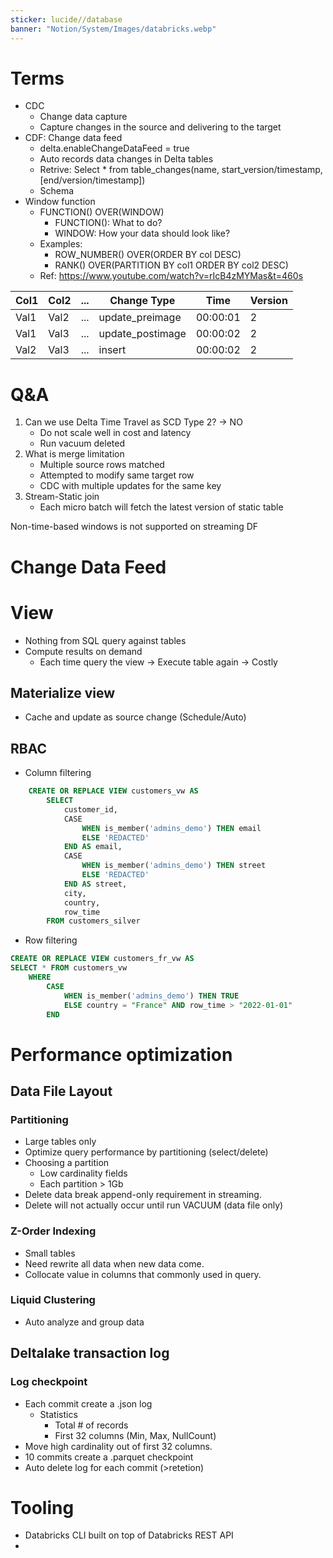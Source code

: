 ```yaml
---
sticker: lucide//database
banner: "Notion/System/Images/databricks.webp"
---
```

# Terms
* CDC
	* Change data capture
	* Capture changes in the source and delivering to the target
* CDF: Change data feed
	* delta.enableChangeDataFeed = true
	* Auto records data changes in Delta tables
	* Retrive: Select * from table_changes(name, start_version/timestamp, [end/version/timestamp])
	* Schema
* Window function
	* FUNCTION() OVER(WINDOW)
		* FUNCTION(): What to do?
		* WINDOW: How your data should look like?
	* Examples:
		* ROW_NUMBER() OVER(ORDER BY col DESC)
		* RANK() OVER(PARTITION BY col1 ORDER BY col2 DESC)
	* Ref: https://www.youtube.com/watch?v=rIcB4zMYMas&t=460s

| Col1 | Col2 | ... | Change Type      | Time     | Version |
| ---- | ---- | --- | ---------------- | -------- | ------- |
| Val1 | Val2 | ... | update_preimage  | 00:00:01 | 2       |
| Val1 | Val3 | ... | update_postimage | 00:00:02 | 2       |
| Val2 | Val3 | ... | insert           | 00:00:02 | 2       |

# Q&A
1. Can we use Delta Time Travel as SCD Type 2? -> NO
	* Do not scale well in cost and latency
	- Run vacuum deleted
2. What is merge limitation
	* Multiple source rows matched
	- Attempted to modify same target row
	- CDC with multiple updates for the same key
3. Stream-Static join
	* Each micro batch will fetch the latest version of static table

Non-time-based windows is not supported on streaming DF

# Change Data Feed
# View
* Nothing from SQL query against tables
* Compute results on demand
	* Each time query the view -> Execute table again -> Costly
## Materialize view
* Cache and update as source change (Schedule/Auto)
## RBAC
* Column filtering
```sql
	CREATE OR REPLACE VIEW customers_vw AS
		SELECT
			customer_id,
			CASE 
				WHEN is_member('admins_demo') THEN email
				ELSE 'REDACTED'
			END AS email,
			CASE 
				WHEN is_member('admins_demo') THEN street
				ELSE 'REDACTED'
			END AS street,
			city,
			country,
			row_time
		FROM customers_silver
```
* Row filtering
```SQL
CREATE OR REPLACE VIEW customers_fr_vw AS
SELECT * FROM customers_vw
	WHERE
		CASE
			WHEN is_member('admins_demo') THEN TRUE
			ELSE country = "France" AND row_time > "2022-01-01"
		END
```
# Performance optimization

## Data File Layout
### Partitioning
* Large tables only
* Optimize query performance by partitioning (select/delete)
* Choosing a partition
	* Low cardinality fields
	* Each partition > 1Gb
* Delete data break append-only requirement in streaming.
* Delete will not actually occur until run VACUUM (data file only)
### Z-Order Indexing
* Small tables
* Need rewrite all data when new data come.
* Collocate value in columns that commonly used in query.
### Liquid Clustering
* Auto analyze and group data
## Deltalake transaction log
### Log checkpoint
* Each commit create a .json log
	* Statistics
		* Total # of records
		* First 32 columns (Min, Max, NullCount)
* Move high cardinality out of first 32 columns.
* 10 commits create a .parquet checkpoint
* Auto delete log for each commit (>retetion)
# Tooling
* Databricks CLI built on top of Databricks REST API
* 


